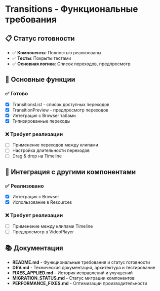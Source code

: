 # Transitions - Функциональные требования

## 📋 Статус готовности

- ✅ **Компоненты**: Полностью реализованы
- ✅ **Тесты**: Покрыты тестами
- ✅ **Основная логика**: Список переходов, предпросмотр

## 🎯 Основные функции

### ✅ Готово

- [x] TransitionsList - список доступных переходов
- [x] TransitionPreview - предпросмотр переходов
- [x] Интеграция с Browser табами
- [x] Типизированные переходы

### ❌ Требует реализации

- [ ] Применение переходов между клипами
- [ ] Настройка длительности переходов
- [ ] Drag & drop на Timeline

## 🔄 Интеграция с другими компонентами

### ✅ Реализовано

- [x] Интеграция с Browser
- [x] Использование в Resources

### ❌ Требует реализации

- [ ] Применение между клипами Timeline
- [ ] Предпросмотр в VideoPlayer

## 📚 Документация

- **README.md** - Функциональные требования и статус готовности
- **DEV.md** - Техническая документация, архитектура и тестирование
- **FIXES_APPLIED.md** - История исправлений и улучшений
- **MIGRATION_STATUS.md** - Статус миграции компонентов
- **PERFORMANCE_FIXES.md** - Оптимизации производительности
